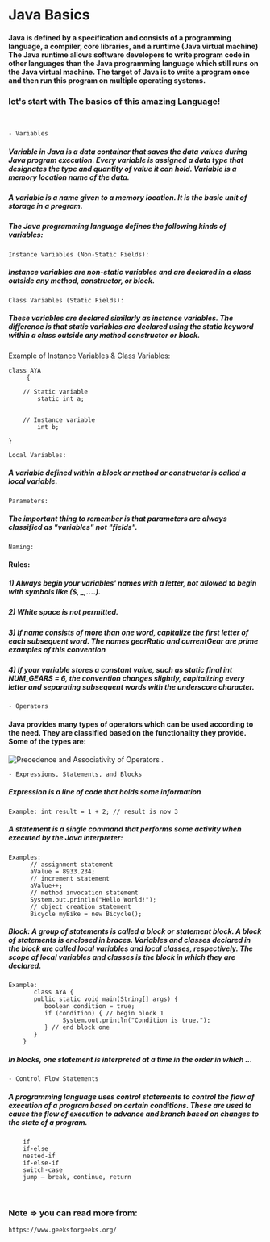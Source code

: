 # Java Basics

#### Java is defined by a specification and consists of a programming language, a compiler, core libraries, and a runtime (Java virtual machine) The Java runtime allows software developers to write program code in other languages than the Java programming language which still runs on the Java virtual machine. The target of Java is to write a program once and then run this program on multiple operating systems.
### let's start with The basics of this amazing Language!
<br>
 
```
- Variables
```
 
##### Variable in Java is a data container that saves the data values during Java program execution. Every variable is assigned a data type that designates the type and quantity of value it can hold. Variable is a memory location name of the data.

##### A variable is a name given to a memory location. It is the basic unit of storage in a program.

##### The Java programming language defines the following kinds of variables:

```
Instance Variables (Non-Static Fields): 
```

##### Instance variables are non-static variables and are declared in a class outside any method, constructor, or block.


```
Class Variables (Static Fields):
```

##### These variables are declared similarly as instance variables. The difference is that static variables are declared using the static keyword within a class outside any method constructor or block.
Example of Instance Variables & Class Variables:      
```
class AYA         
     {      
    
    // Static variable
        static int a; 
    
    
    // Instance variable    
        int b;        
    
}
```

```
Local Variables:
```
##### A variable defined within a block or method or constructor is called a local variable.

```
Parameters:     
```

##### The important thing to remember is that parameters are always classified as "variables" not "fields".

```
Naming:   
```
#### Rules:
##### 1) Always begin your variables' names with a letter, not allowed to begin with symbols like ($, _,....).
##### 2) White space is not permitted.
##### 3) If name consists of more than one word, capitalize the first letter of each subsequent word. The names gearRatio and currentGear are prime examples of this convention
##### 4) If your variable stores a constant value, such as static final int NUM_GEARS = 6, the convention changes slightly, capitalizing every letter and separating subsequent words with the underscore character.

```
- Operators
```
#### Java provides many types of operators which can be used according to the need. They are classified based on the functionality they provide. Some of the types are:
 ![Precedence and Associativity of Operators](https://media.geeksforgeeks.org/wp-content/uploads/operators.png) .



```
- Expressions, Statements, and Blocks
```
#####  Expression is a line of code that holds some information
```
Example: int result = 1 + 2; // result is now 3      
```
##### A statement is a single command that performs some activity when executed by the Java interpreter:      
```
Examples: 
      // assignment statement
      aValue = 8933.234;
      // increment statement
      aValue++;
      // method invocation statement
      System.out.println("Hello World!");
      // object creation statement
      Bicycle myBike = new Bicycle();     
```
##### Block: A group of statements is called a block or statement block. A block of statements is enclosed in braces. Variables and classes declared in the block are called local variables and local classes, respectively. The scope of local variables and classes is the block in which they are declared.
```
Example:   
       class AYA {
       public static void main(String[] args) {
          boolean condition = true;
          if (condition) { // begin block 1
               System.out.println("Condition is true.");
          } // end block one
       }
    }      
``` 
##### In blocks, one statement is interpreted at a time in the order in which ...

```
- Control Flow Statements      
```
##### A programming language uses control statements to control the flow of execution of a program based on certain conditions. These are used to cause the flow of execution to advance and branch based on changes to the state of a program. 

```Java’s Selection statements: 
    if
    if-else
    nested-if
    if-else-if
    switch-case
    jump – break, continue, return
```
<br>
    
### Note => you can read more from: 
    https://www.geeksforgeeks.org/
